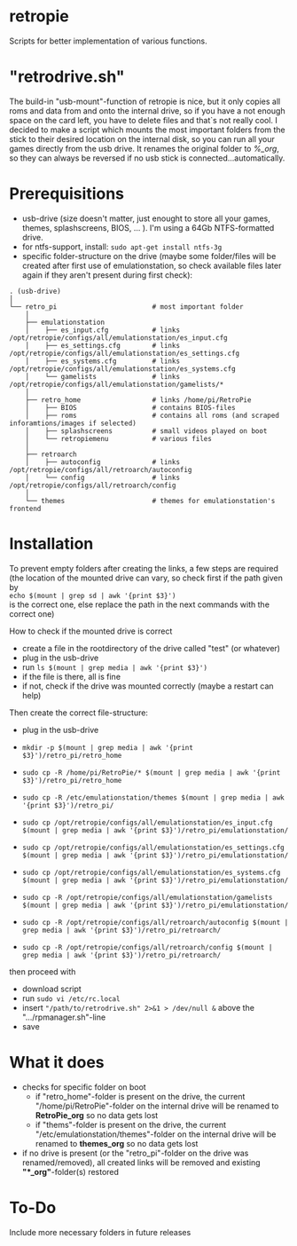 # retropie
Scripts for better implementation of various functions.

# "retrodrive.sh"

The build-in "usb-mount"-function of retropie is nice, but it only copies all roms and data from and onto the internal drive, so if you have a not enough space on the card left, you have to delete files and that`s not really cool. I decided to make a script which mounts the most important folders from the stick to their desired location on the internal disk, so you can run all your games directly from the usb drive. It renames the original folder to *%_org*, so they can always be reversed if no usb stick is connected...automatically.

# Prerequisitions
- usb-drive (size doesn't matter, just enought to store all your games, themes, splashscreens, BIOS, ... ). I'm using a 64Gb NTFS-formatted drive.
- for ntfs-support, install: `sudo apt-get install ntfs-3g`
- specific folder-structure on the drive (maybe some folder/files will be created after first use of emulationstation, so check available files later again if they aren't present during first check):
```
. (usb-drive)
│
└── retro_pi                        # most important folder
    │ 
    ├── emulationstation
    │    ├── es_input.cfg           # links /opt/retropie/configs/all/emulationstation/es_input.cfg
    │    ├── es_settings.cfg        # links /opt/retropie/configs/all/emulationstation/es_settings.cfg
    │    ├── es_systems.cfg         # links /opt/retropie/configs/all/emulationstation/es_systems.cfg
    │    └── gamelists              # links /opt/retropie/configs/all/emulationstation/gamelists/*
    │ 
    ├── retro_home                  # links /home/pi/RetroPie
    │    ├── BIOS                   # contains BIOS-files
    │    ├── roms                   # contains all roms (and scraped inforamtions/images if selected)
    │    ├── splashscreens          # small videos played on boot
    │    └── retropiemenu           # various files
    │ 
    ├── retroarch
    │    ├── autoconfig             # links /opt/retropie/configs/all/retroarch/autoconfig
    │    └── config                 # links /opt/retropie/configs/all/retroarch/config
    │ 
    └── themes                      # themes for emulationstation's frontend
```

# Installation


To prevent empty folders after creating the links, a few steps are required\
(the location of the mounted drive can vary, so check first if the path given by\
`echo $(mount | grep sd | awk '{print $3}')`\
is the correct one, else replace the path in the next commands with the correct one)


How to check if the mounted drive is correct
- create a file in the rootdirectory of the drive called "test" (or whatever)
- plug in the usb-drive
- run `ls $(mount | grep media | awk '{print $3}')`
- if the file is there, all is fine
- if not, check if the drive was mounted correctly (maybe a restart can help)

Then create the correct file-structure:
- plug in the usb-drive
- `mkdir -p $(mount | grep media | awk '{print $3}')/retro_pi/retro_home`
- `sudo cp -R /home/pi/RetroPie/* $(mount | grep media | awk '{print $3}')/retro_pi/retro_home`
- `sudo cp -R /etc/emulationstation/themes $(mount | grep media | awk '{print $3}')/retro_pi/`

- `sudo cp /opt/retropie/configs/all/emulationstation/es_input.cfg $(mount | grep media | awk '{print $3}')/retro_pi/emulationstation/`
- `sudo cp /opt/retropie/configs/all/emulationstation/es_settings.cfg $(mount | grep media | awk '{print $3}')/retro_pi/emulationstation/`
- `sudo cp /opt/retropie/configs/all/emulationstation/es_systems.cfg $(mount | grep media | awk '{print $3}')/retro_pi/emulationstation/`
- `sudo cp -R /opt/retropie/configs/all/emulationstation/gamelists $(mount | grep media | awk '{print $3}')/retro_pi/emulationstation/`
- `sudo cp -R /opt/retropie/configs/all/retroarch/autoconfig $(mount | grep media | awk '{print $3}')/retro_pi/retroarch/`
- `sudo cp -R /opt/retropie/configs/all/retroarch/config $(mount | grep media | awk '{print $3}')/retro_pi/retroarch/`
    
then proceed with
- download script
- run `sudo vi /etc/rc.local`
- insert `"/path/to/retrodrive.sh" 2>&1 > /dev/null &` above the ".../rpmanager.sh"-line
- save

# What it does

- checks for specific folder on boot
  - if "retro_home"-folder is present on the drive, the current "/home/pi/RetroPie"-folder on the internal drive will be renamed to **RetroPie_org** so no data gets lost
  - if "thems"-folder is present on the drive, the current "/etc/emulationstation/themes"-folder on the internal drive will be renamed to **themes_org** so no data gets lost
- if no drive is present (or the "retro_pi"-folder on the drive was renamed/removed), all created links will be removed and existing **"\*_org"**-folder(s) restored

# To-Do

Include more necessary folders in future releases
